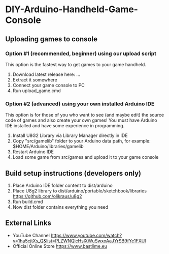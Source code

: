# DIY-Arduino-Handheld-Game-Console

## Uploading games to console

### Option #1 (recommended, beginner) using our upload script

This option is the fastest way to get games to your game handheld.

1. Download latest release here: ...
2. Extract it somewhere
3. Connect your game console to PC
4. Run upload_game.cmd

### Option #2 (advanced) using your own installed Arduino IDE

This option is for those of you who want to see (and maybe edit) the source code of games and also create your own games! You must have Arduino IDE installed and have some experience in programming.

1. Install U8G2 Library via Library Manager directly in IDE
2. Copy "src/gamelib" folder to your Arduino data path, for example: $HOME/Arduino/libraries/gamelib
3. Restart Arduino IDE
4. Load some game from src/games and upload it to your game console

## Build setup instructions (developers only)

1. Place Arduino IDE folder content to dist/arduino
2. Place U8g2 library to dist/arduino/portable/sketchbook/libraries https://github.com/olikraus/u8g2
3. Run build.cmd
4. Now dist folder contains everything you need

## External Links

* YouTube Channel
https://www.youtube.com/watch?v=1ha5cjtXs_Q&list=PLZWNQlcHslXWuSwxoAaJYrSB9fYc1FXUI
* Official Online Store
https://www.bastlime.eu
